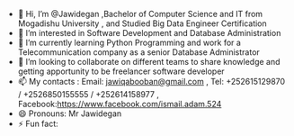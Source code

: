 - 👋 Hi, I’m @Jawidegan ,Bachelor of Computer Science and IT from Mogadishu University , and Studied Big Data Engineer Certification
- 👀 I’m interested in Software Development and Database Administration
- 🌱 I’m currently learning Python Programming and work for a Telecommunication company as a senior Database Administrator
- 💞️ I’m looking to collaborate on different teams to share knowledge and getting apportunity to be freelancer software developer
- 📫 My contacts : Email: jawiqabooban@gmail.com , Tel: +252615129870 / +2526850155555 / +252614158977 , Facebook:https://www.facebook.com/ismail.adam.524
- 😄 Pronouns: Mr Jawidegan
- ⚡ Fun fact: 

<!---
Jawidegan/Jawidegan is a ✨ special ✨ repository because its `README.md` (this file) appears on your GitHub profile.
You can click the Preview link to take a look at your changes.
--->
